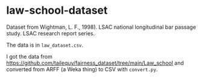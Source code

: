 # law-school-dataset
Dataset from Wightman, L. F., 1998). LSAC national longitudinal bar passage study. LSAC research report series.

The data is in `law_dataset.csv`.

I got the data from https://github.com/tailequy/fairness_dataset/tree/main/Law_school and converted from ARFF (a Weka thing) to CSV with `convert.py`.

